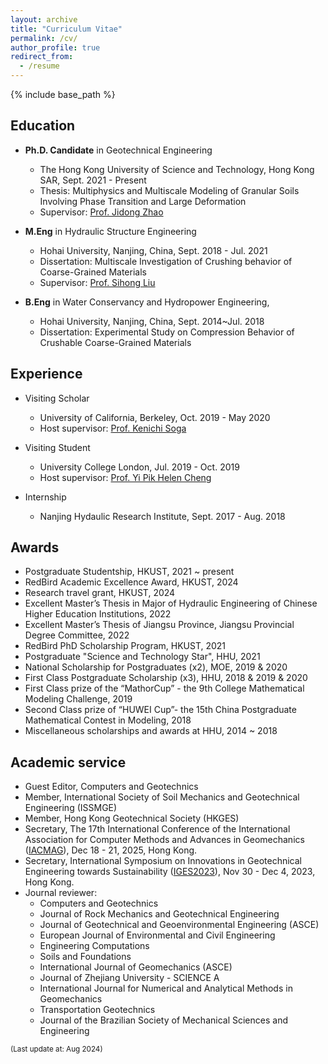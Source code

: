 ```yaml
---
layout: archive
title: "Curriculum Vitae"
permalink: /cv/
author_profile: true
redirect_from:
  - /resume
---
```

{% include base_path %}

Education
-----
* __Ph.D. Candidate__ in Geotechnical Engineering
  * The Hong Kong University of Science and Technology, Hong Kong SAR, Sept. 2021 - Present
  * Thesis: Multiphysics and Multiscale Modeling of Granular Soils Involving Phase Transition and Large Deformation
  * Supervisor: [Prof. Jidong Zhao](http://jzhao.people.ust.hk/group.html)

* __M.Eng__ in Hydraulic Structure Engineering
  * Hohai University, Nanjing, China, Sept. 2018 - Jul. 2021
  * Dissertation: Multiscale Investigation of Crushing behavior of Coarse-Grained Materials
  * Supervisor: [Prof. Sihong Liu](https://www.shliu.com/)

* __B.Eng__ in Water Conservancy and Hydropower Engineering, 
  * Hohai University, Nanjing, China, Sept. 2014~Jul. 2018
  * Dissertation: Experimental Study on Compression Behavior of Crushable Coarse-Grained Materials 

Experience
-----
* Visiting Scholar	
  * University of California, Berkeley, Oct. 2019 - May 2020
  * Host supervisor: [Prof. Kenichi Soga](http://geomechanics.berkeley.edu/people/soga/)

* Visiting Student	
  * University College London, Jul. 2019 - Oct. 2019
  * Host supervisor: [Prof. Yi Pik Helen Cheng](https://profiles.ucl.ac.uk/6010)

* Internship	
  * Nanjing Hydaulic Research Institute, Sept. 2017 - Aug. 2018
  
Awards
-----
* Postgraduate Studentship, HKUST, 2021 ~ present
* RedBird Academic Excellence Award, HKUST, 2024
* Research travel grant, HKUST, 2024
* Excellent Master’s Thesis in Major of Hydraulic Engineering of Chinese Higher Education Institutions, 2022
* Excellent Master’s Thesis of Jiangsu Province, Jiangsu Provincial Degree Committee, 2022
* RedBird PhD Scholarship Program, HKUST, 2021
* Postgraduate "Science and Technology Star", HHU, 2021
* National Scholarship for Postgraduates (x2), MOE, 2019 & 2020
* First Class Postgraduate Scholarship (x3), HHU, 2018 & 2019 & 2020
* First Class prize of the “MathorCup” - the 9th College Mathematical Modeling Challenge, 2019  
* Second Class prize of “HUWEI Cup”- the 15th China Postgraduate Mathematical Contest in Modeling, 2018  
* Miscellaneous scholarships and awards at HHU, 2014 ~ 2018

Academic service
-----
* Guest Editor, Computers and Geotechnics
* Member, International Society of Soil Mechanics and Geotechnical Engineering (ISSMGE)
* Member, Hong Kong Geotechnical Society (HKGES)
* Secretary, The 17th International Conference of the International Association for Computer Methods and Advances in Geomechanics ([IACMAG](http://iacmag2025.com/)), Dec 18 - 21, 2025, Hong Kong.
* Secretary, International Symposium on Innovations in Geotechnical Engineering towards Sustainability ([IGES2023](https://iges2023.github.io/)), Nov 30 - Dec 4, 2023, Hong Kong.
* Journal reviewer:  
  * Computers and Geotechnics
  * Journal of Rock Mechanics and Geotechnical Engineering
  * Journal of Geotechnical and Geoenvironmental Engineering (ASCE)
  * European Journal of Environmental and Civil Engineering
  * Engineering Computations
  * Soils and Foundations
  * International Journal of Geomechanics (ASCE)
  * Journal of Zhejiang University - SCIENCE A
  * International Journal for Numerical and Analytical Methods in Geomechanics
  * Transportation Geotechnics
  * Journal of the Brazilian Society of Mechanical Sciences and Engineering


<body>
<p style="text-align:left;"><small>(Last update at: Aug 2024)</small></p>
</body>
